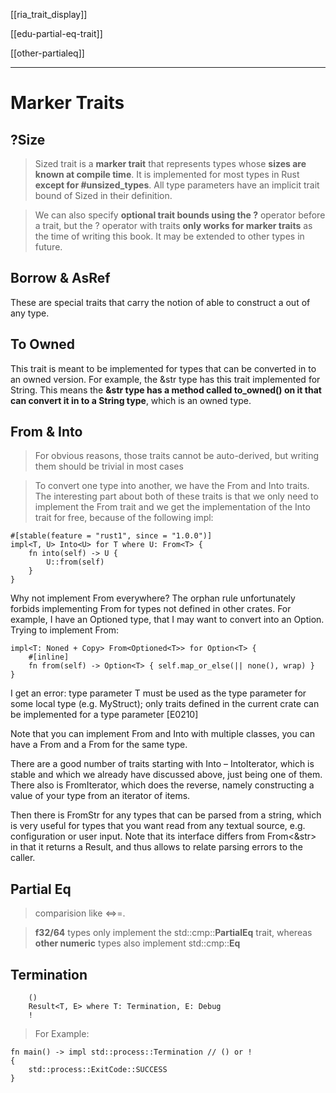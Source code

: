 [[ria_trait_display]]

[[edu-partial-eq-trait]]

[[other-partialeq]]

---


# Marker Traits
## ?Size

> Sized trait is a **marker trait** that represents types whose **sizes are known at compile time**. It is implemented for most types in Rust **except for #unsized_types**. All type parameters have an implicit trait bound of Sized in their definition. 

> We can also specify **optional trait bounds using the ?** operator before a trait, but the ? operator with traits **only works for marker traits** as the time of writing this book. It may be extended to other types in future.

## Borrow & AsRef
These are special traits that carry the notion of able to construct a out of any type.


## To Owned

This trait is meant to be implemented for types that can be converted in to an owned version. For example, the &str type has this trait implemented for String. This means the **&str type has a method called to_owned() on it that can convert it in to a String type**, which is an owned type.


## From & Into

> For obvious reasons, those traits cannot be auto-derived, but writing them should be trivial in most cases

> To convert one type into another, we have the From and Into traits. The interesting part about both of these traits is that we only need to implement the From trait and we get the implementation of the Into trait for free, because of the following impl:

```rust,no_run,compile_fail
#[stable(feature = "rust1", since = "1.0.0")]
impl<T, U> Into<U> for T where U: From<T> {
    fn into(self) -> U {
        U::from(self)
    }
}
```

Why not implement From everywhere? The orphan rule unfortunately forbids implementing From for types not defined in other crates. For example, I have an Optioned<T> type, that I may want to convert into an Option<T>. Trying to implement From:

```rust,no_run,compile_fail
impl<T: Noned + Copy> From<Optioned<T>> for Option<T> {
    #[inline]
    fn from(self) -> Option<T> { self.map_or_else(|| none(), wrap) }
}
```

I get an error: type parameter T must be used as the type parameter for some local type (e.g. MyStruct<T>); only traits defined in the current crate can be implemented for a type parameter [E0210]

Note that you can implement From and Into with multiple classes, you can have a From<Foo> and a From<Bar> for the same type.

There are a good number of traits starting with Into – IntoIterator, which is stable and which we already have discussed above, just being one of them. There also is FromIterator, which does the reverse, namely constructing a value of your type from an iterator of items.

Then there is FromStr for any types that can be parsed from a string, which is very useful for types that you want read from any textual source, e.g. configuration or user input. Note that its interface differs from From<&str> in that it returns a Result, and thus allows to relate parsing errors to the caller.

## Partial Eq
> comparision like <=>=.

> **f32/64** types only implement the std::cmp::**PartialEq** trait, whereas **other numeric** types also implement std::cmp::**Eq**


## Termination

```rust,no_run,compile_fail, ignore
    ()
    Result<T, E> where T: Termination, E: Debug
    !
```

> For Example:

```rust,no_run,compile_fail
fn main() -> impl std::process::Termination // () or !
{
    std::process::ExitCode::SUCCESS
}
```
